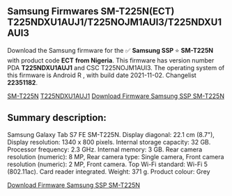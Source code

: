 <h2>Samsung Firmwares SM-T225N(ECT) T225NDXU1AUJ1/T225NOJM1AUI3/T225NDXU1AUI3</h2>
Download the Samsung firmware for the ✅ <strong>Samsung SSP </strong> ⭐ <strong>SM-T225N</strong> with product code <strong>ECT</strong> <strong> from Nigeria</strong>. This firmware has version number PDA <strong>T225NDXU1AUJ1</strong> and CSC T225NOJM1AUI3. The operating system of this firmware is Android R , with build date 2021-11-02. Changelist <strong>22351182</strong>.


[SM-T225N](https://samfirm.shop/samsung/model/SM-T225N)
[T225NDXU1AUJ1](https://samfirm.shop/samsung/pda/T225NDXU1AUJ1)
[Download Firmware Samsung SSP SM-T225N](https://samfirm.shop/samsung/firmware/470639)
<h2>Summary description:</h2>
<p>Samsung Galaxy Tab S7 FE SM-T225N. Display diagonal: 22.1 cm (8.7"), Display resolution: 1340 x 800 pixels. Internal storage capacity: 32 GB. Processor frequency: 2.3 GHz. Internal memory: 3 GB. Rear camera resolution (numeric): 8 MP, Rear camera type: Single camera, Front camera resolution (numeric): 2 MP, Front camera. Top Wi-Fi standard: Wi-Fi 5 (802.11ac). Card reader integrated. Weight: 371 g. Product colour: Grey</p>


[Download Firmware Samsung SSP SM-T225N](https://samfirm.shop/samsung/firmware/470639)
